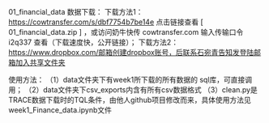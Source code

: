 01_financial_data 数据下载：
下载方法1：https://cowtransfer.com/s/dbf7754b7be14e 点击链接查看 [ 01_financial_data.zip ] ，或访问奶牛快传 cowtransfer.com 输入传输口令 i2q337 查看（下载速度快，公开链接）；
下载方法2：https://www.dropbox.com/邮箱创建dropbox账号，后联系石宛青告知发登陆邮箱加入共享文件夹

使用方法：
（1）data文件夹下有week1所下载的所有数据的 sql库，可直接调用；
（2）data文件夹下csv_exports内含有所有csv数据格式
（3）clean.py是TRACE数据下载时的TQL条件，由他人github项目修改而来，具体使用方法见week1_Finance_data.ipynb文件
